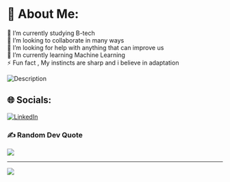 # 💫 About Me:
🔭 I’m currently studying B-tech <br>👯 I’m looking to collaborate in many ways<br>🤝 I’m looking for help with anything that can improve us<br>🌱 I’m currently learning Machine Learning <br>⚡ Fun fact , My instincts are sharp and i believe in adaptation 

![Description](https://media.tenor.com/S8CEO_VpVxIAAAAM/light-death-note.gif)


## 🌐 Socials:
[![LinkedIn](https://img.shields.io/badge/LinkedIn-%230077B5.svg?logo=linkedin&logoColor=white)](https://linkedin.com/in/pranav-Rajendraprasad)

### ✍️ Random Dev Quote
![](https://quotes-github-readme.vercel.app/api?type=horizontal&theme=radical)

---
[![](https://visitcount.itsvg.in/api?id=LIGHTscrn&icon=0&color=0)](https://visitcount.itsvg.in)

<!-- Proudly created with GPRM ( https://gprm.itsvg.in ) -->
